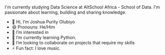 I'm currently studying Data Science at AltSchool Africa - School of Data. I'm passionate about learning, building and sharing knowledge.




- 👋 Hi, I’m Joshua Purity Olubiyo
- 😄 Pronouns: He/Him
- 👀 I’m interested in 
- 🌱 I’m currently learning Python.
- 💞️ I’m looking to collaborate on projects that require my skills
- ⚡ Fun fact: I love music.

<!---
Callmeblaqgenda/Callmeblaqgenda is a ✨ special ✨ repository because its `README.md` (this file) appears on your GitHub profile.
You can click the Preview link to take a look at your changes.
--->
